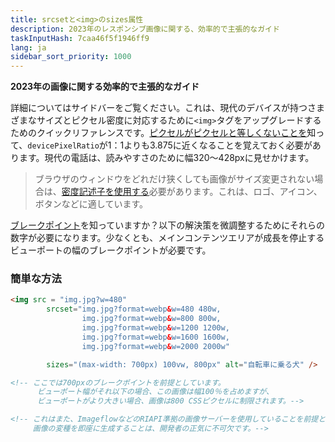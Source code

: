 ```yaml
---
title: srcsetと<img>のsizes属性
description: 2023年のレスポンシブ画像に関する、効率的で主張的なガイド
taskInputHash: 7caa46f5f1946ff9
lang: ja
sidebar_sort_priority: 1000
---
```

**2023年の画像に関する効率的で主張的なガイド**

詳細についてはサイドバーをご覧ください。これは、現代のデバイスが持つさまざまなサイズとピクセル密度に対応するために`<img>`タグをアップグレードするためのクイックリファレンスです。[ピクセルがピクセルと等しくないことを](/ja/pixels-not-pixels)知って、`devicePixelRatio`が1：1よりも3.875に近くなることを覚えておく必要があります。現代の電話は、読みやすさのために幅320〜428pxに見せかけます。

> ブラウザのウィンドウをどれだけ狭くしても画像がサイズ変更されない場合は、[密度記述子を使用する](/ja/density-descriptors)必要があります。これは、ロゴ、アイコン、ボタンなどに適しています。

[ブレークポイント](/ja/breakpoints)を知っていますか？以下の解決策を微調整するためにそれらの数字が必要になります。少なくとも、メインコンテンツエリアが成長を停止するビューポートの幅のブレークポイントが必要です。


### 簡単な方法

```html
<img src = "img.jpg?w=480" 
        srcset="img.jpg?format=webp&w=480 480w, 
                img.jpg?format=webp&w=800 800w, 
                img.jpg?format=webp&w=1200 1200w, 
                img.jpg?format=webp&w=1600 1600w, 
                img.jpg?format=webp&w=2000 2000w"

        sizes="(max-width: 700px) 100vw, 800px" alt="自転車に乗る犬" />

<!-- ここでは700pxのブレークポイントを前提としています。
      ビューポート幅がそれ以下の場合、この画像は幅100％を占めますが、
      ビューポートがより大きい場合、画像は800 CSSピクセルに制限されます。-->

<!-- これはまた、ImageflowなどのRIAPI準拠の画像サーバーを使用していることを前提としています。
     画像の変種を即座に生成することは、開発者の正気に不可欠です。-->
```
